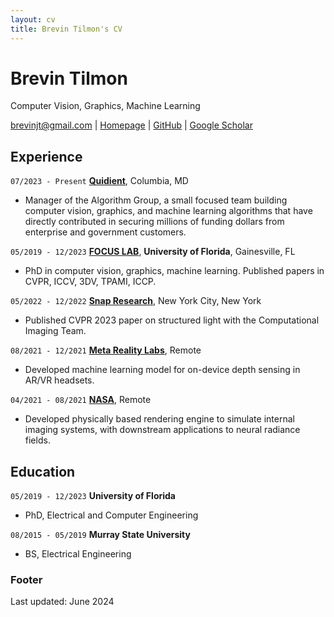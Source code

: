 ```yaml
---
layout: cv
title: Brevin Tilmon's CV
---
```

# Brevin Tilmon
Computer Vision, Graphics, Machine Learning

<div id="webaddress">
<a href="brevinjt@gmail.com">brevinjt@gmail.com</a>
| <a href="https://btilmon.github.io/">Homepage</a>
| <a href="https://github.com/btilmon">GitHub</a>
| <a href="https://scholar.google.com/citations?user=-bgfLW4AAAAJ&hl=en">Google Scholar</a>
</div>

## Experience

`07/2023 - Present`
<a href="https://quidient.com/">__Quidient__</a>, Columbia, MD

- Manager of the Algorithm Group, a small focused team building computer vision, graphics, and machine learning algorithms that have directly contributed in securing millions of funding dollars from enterprise and government customers.

 
`05/2019 - 12/2023`
<a href="[https://focus.ece.ufl.edu/">__FOCUS LAB__</a>, __University of Florida__, Gainesville, FL

- PhD in computer vision, graphics, machine learning. Published papers in CVPR, ICCV, 3DV, TPAMI, ICCP. 


`05/2022 - 12/2022`
<a href="https://research.snap.com/">__Snap Research__</a>, New York City, New York

- Published CVPR 2023 paper on structured light with the Computational Imaging Team.


`08/2021 - 12/2021`
<a href="https://about.meta.com/realitylabs/">__Meta Reality Labs__</a>, Remote

- Developed machine learning model for on-device depth sensing in AR/VR headsets.


`04/2021 - 08/2021`
<a href="https://www.nasa.gov/intelligent-systems-division/autonomous-systems-and-robotics/intelligent-robotics-group/">__NASA__</a>, Remote

- Developed physically based rendering engine to simulate internal imaging systems, with downstream applications to neural radiance fields. 

  
## Education

`05/2019 - 12/2023`
__University of Florida__

- PhD, Electrical and Computer Engineering


`08/2015 - 05/2019`
__Murray State University__

- BS, Electrical Engineering









### Footer

Last updated: June 2024 


